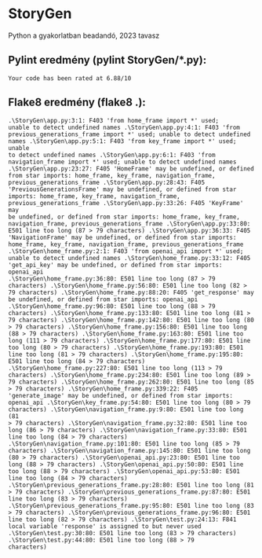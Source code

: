 # StoryGen
Python a gyakorlatban beadandó, 2023 tavasz

## Pylint eredmény (pylint StoryGen/*.py):
<code>Your code has been rated at 6.88/10</code>

## Flake8 eredmény (flake8 .):
<code>.\StoryGen\app.py:3:1: F403 'from home_frame import *' used; unable to detect undefined names
.\StoryGen\app.py:4:1: F403 'from previous_generations_frame import *' used; unable to detect undefined names
.\StoryGen\app.py:5:1: F403 'from key_frame import *' used; unable to detect undefined names
.\StoryGen\app.py:6:1: F403 'from navigation_frame import *' used; unable to detect undefined names
.\StoryGen\app.py:23:27: F405 'HomeFrame' may be undefined, or defined from star imports: home_frame, key_frame, navigation_frame, previous_generations_frame
.\StoryGen\app.py:28:43: F405 'PreviousGenerationsFrame' may be undefined, or defined from star imports: home_frame, key_frame, navigation_frame, previous_generations_frame
.\StoryGen\app.py:33:26: F405 'KeyFrame' may be undefined, or defined from star imports: home_frame, key_frame, navigation_frame, previous_generations_frame
.\StoryGen\app.py:33:80: E501 line too long (87 > 79 characters)
.\StoryGen\app.py:36:33: F405 'NavigationFrame' may be undefined, or defined from star imports: home_frame, key_frame, navigation_frame, previous_generations_frame
.\StoryGen\home_frame.py:2:1: F403 'from openai_api import *' used; unable to detect undefined names
.\StoryGen\home_frame.py:33:12: F405 'get_api_key' may be undefined, or defined from star imports: openai_api
.\StoryGen\home_frame.py:36:80: E501 line too long (87 > 79 characters)
.\StoryGen\home_frame.py:56:80: E501 line too long (82 > 79 characters)
.\StoryGen\home_frame.py:88:20: F405 'get_response' may be undefined, or defined from star imports: openai_api
.\StoryGen\home_frame.py:96:80: E501 line too long (88 > 79 characters)
.\StoryGen\home_frame.py:133:80: E501 line too long (81 > 79 characters)
.\StoryGen\home_frame.py:142:80: E501 line too long (80 > 79 characters)
.\StoryGen\home_frame.py:156:80: E501 line too long (88 > 79 characters)
.\StoryGen\home_frame.py:163:80: E501 line too long (111 > 79 characters)
.\StoryGen\home_frame.py:177:80: E501 line too long (80 > 79 characters)
.\StoryGen\home_frame.py:193:80: E501 line too long (81 > 79 characters)
.\StoryGen\home_frame.py:195:80: E501 line too long (84 > 79 characters)
.\StoryGen\home_frame.py:227:80: E501 line too long (113 > 79 characters)
.\StoryGen\home_frame.py:234:80: E501 line too long (89 > 79 characters)
.\StoryGen\home_frame.py:262:80: E501 line too long (85 > 79 characters)
.\StoryGen\home_frame.py:339:22: F405 'generate_image' may be undefined, or defined from star imports: openai_api
.\StoryGen\key_frame.py:54:80: E501 line too long (80 > 79 characters)
.\StoryGen\navigation_frame.py:9:80: E501 line too long (81 > 79 characters)
.\StoryGen\navigation_frame.py:32:80: E501 line too long (86 > 79 characters)
.\StoryGen\navigation_frame.py:33:80: E501 line too long (84 > 79 characters)
.\StoryGen\navigation_frame.py:101:80: E501 line too long (85 > 79 characters)
.\StoryGen\navigation_frame.py:145:80: E501 line too long (80 > 79 characters)
.\StoryGen\openai_api.py:23:80: E501 line too long (88 > 79 characters)
.\StoryGen\openai_api.py:50:80: E501 line too long (88 > 79 characters)
.\StoryGen\openai_api.py:53:80: E501 line too long (84 > 79 characters)
.\StoryGen\previous_generations_frame.py:28:80: E501 line too long (81 > 79 characters)
.\StoryGen\previous_generations_frame.py:87:80: E501 line too long (83 > 79 characters)
.\StoryGen\previous_generations_frame.py:95:80: E501 line too long (83 > 79 characters)
.\StoryGen\previous_generations_frame.py:96:80: E501 line too long (82 > 79 characters)
.\StoryGen\test.py:24:13: F841 local variable 'response' is assigned to but never used
.\StoryGen\test.py:30:80: E501 line too long (83 > 79 characters)
.\StoryGen\test.py:44:80: E501 line too long (88 > 79 characters)</code>